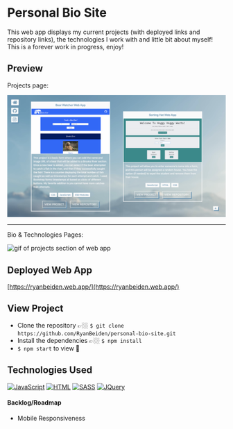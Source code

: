 # Personal Bio Site
This web app displays my current projects (with deployed links and repository links), the technologies I work with and little bit about myself! This is a forever work in progress, enjoy!

## Preview

Projects page:

![gif of projects section of web app](./src/assets/personal-projects-screenshot.png)

---

Bio & Technologies Pages:

![gif of projects section of web app](./src/assets/personal-bio-site-demo-2.gif)

## Deployed Web App

[https://ryanbeiden.web.app/](https://ryanbeiden.web.app/)

## View Project
- Clone the repository 👉🏼 `$ git clone https://github.com/RyanBeiden/personal-bio-site.git`
- Install the dependencies 👉🏼 `$ npm install`
- `$ npm start` to view 👀

## Technologies Used
[![JavaScript](https://img.shields.io/badge/-JavaScript-2c9fcc?style=flat-square)](#) [![HTML](https://img.shields.io/badge/-HTML-2c9fcc?style=flat-square)](#) [![SASS](https://img.shields.io/badge/-SASS-2c9fcc?style=flat-square)](#) [![JQuery](https://img.shields.io/badge/-JQuery-2c9fcc?style=flat-square)](#)

#### Backlog/Roadmap

- Mobile Responsiveness
